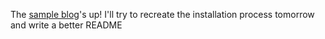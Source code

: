 The [sample blog](https://miyehn.me/mrblog-sample)'s up! I'll try to recreate the installation process tomorrow and write a better README
